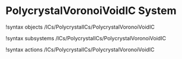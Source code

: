 <!-- MOOSE Documentation Stub: Remove this when content is added. -->

# PolycrystalVoronoiVoidIC System
!syntax objects /ICs/PolycrystalICs/PolycrystalVoronoiVoidIC

!syntax subsystems /ICs/PolycrystalICs/PolycrystalVoronoiVoidIC

!syntax actions /ICs/PolycrystalICs/PolycrystalVoronoiVoidIC

